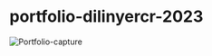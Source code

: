 # portfolio-dilinyercr-2023

![Portfolio-capture](https://github.com/DilinyerCR/portfolio-dilinyercr-2023/assets/91989762/560a8459-0036-43a7-b1eb-c305f3a4c2a1)
